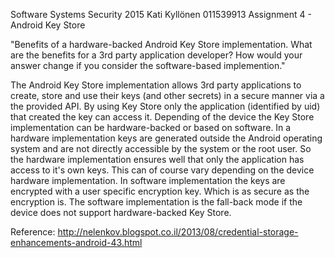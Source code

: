 Software Systems Security 2015
Kati Kyllönen 011539913
Assignment 4 - Android Key Store

"Benefits of a hardware-backed Android Key Store implementation. 
What are the benefits for a 3rd party application developer? 
How would your answer change if you consider the software-based implemention."

The Android Key Store implementation allows 3rd party applications to create, 
store and use their keys (and other secrets) in a secure manner via a the provided API. 
By using Key Store only the application (identified by uid) that created the key can access it.
Depending of the device the Key Store implementation can be hardware-backed or based on software.
In a hardware implementation keys are generated outside the Android operating system and are not 
directly accessible by the system or the root user. So the hardware implementation ensures well that
only the application has access to it's own keys. This can of course vary depending on the device 
hardware implementation. In software implementation the keys are encrypted with a user specific 
encryption key. Which is as secure as the encryption is. The software implementation is the fall-back 
mode if the device does not support hardware-backed Key Store.

Reference: http://nelenkov.blogspot.co.il/2013/08/credential-storage-enhancements-android-43.html




